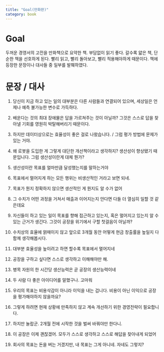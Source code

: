 ```yaml
---
title: "Goal(만화판)"
category: book
---
```


# Goal

두꺼운 경영서의 고전을 만화책으로 요약한 책. 부담없이 읽기 좋다. 갈수록 얇은 책, 단순한 책을 선호하게 된다. 빨리 읽고, 빨리 돌아보고, 빨리 적용해야하게 때문이다. 책에 등장한 문장이나 대사들 중 일부를 발췌하였다.

# 문장 / 대사

1. 당신이 지금 하고 있는 일의 대부분은 다른 사람들과 연결되어 있으며, 세상일은 언제나 예측 불가능한 변수로 가득하다.

2. 배운다는 것의 최대 장애물은 답을 가르쳐주는 것이 아닐까? 그것은 스스로 답을 찾아낼 기회를 영원히 박탈해버리기 때문이다.

3. 하지만 데이터상으로는 효율성이 좋은 걸로 나왔습니다. / 그럼 평가 방법에 문제가 있는 거야.

4. 왜 로봇을 도입한 게 그렇게 대단한 개선책이라고 생각하지? 생산성이 향상됐기 때문입니다. 그럼 생산성이란게 대체 뭔가?

5. 생산성이란 목표를 얼마만큼 달성했는지를 말하는거야

6. 목표에서 멀어지게 하는 모든 행위는 비생산적인 거라고 보면 되네.

7. 목표가 뭔지 정확하지 않으면 생산적인 게 뭔지도 알 수가 없어

8. 그 수치가 어떤 과정을 거쳐서 매출과 이어지는지 안다면 다들 더 열심히 일할 것 같은데요

9. 자신들이 하고 있는 일이 목표를 향해 접근하고 있는지, 혹은 멀어지고 있는지 알 수 있는 근거가 생긴다. 그것이 공장을 위기에서 구할 첫걸음이 아닐까?

10. 수치상의 효율에 얽매이지 않고 앞으로 3개월 동안 어떻게 현금 창출률을 높일지 다 함께 생각해봅시다.

11. 대부분 효율성을 높이려고 하면 할수록 목표에서 멀어지네

12. 공장을 구하고 싶다면 스스로 생각하고 이해해야만 해.

13. 병목 자원의 한 시간당 생산능력은 곧 공장의 생산능력이네

14. 두 사람 다 좋은 아이디어를 말했구나. 고마워

15. 우리의 목표는 비용삭감이 아니라 이익을 내는 겁니다. 비용이 아닌 이익으로 공장을 평가해야하지 않을까요?

16. 그렇게 하려면 현재 상황에 만족하지 않고 계속 개선하기 위한 경영전략이 필요합니다.

17. 하지만 놀랍군. 2개월 전에 시작한 것을 벌써 바꿔야만 한다니.

19. 이 공장은 이제 괜찮겠어. 모두가 스스로 생각하고 스스로 해답을 찾아내게 되었어

20. 회사의 목표는 돈을 버는 거겠지만, 내 목표는 그게 아니네. 자네도 그렇지?
